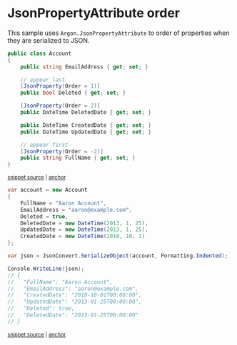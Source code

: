 # JsonPropertyAttribute order

This sample uses `Argon.JsonPropertyAttribute` to order of properties when they are serialized to JSON.

<!-- snippet: JsonPropertyOrderTypes -->
<a id='snippet-jsonpropertyordertypes'></a>
```cs
public class Account
{
    public string EmailAddress { get; set; }

    // appear last
    [JsonProperty(Order = 1)]
    public bool Deleted { get; set; }

    [JsonProperty(Order = 2)]
    public DateTime DeletedDate { get; set; }

    public DateTime CreatedDate { get; set; }
    public DateTime UpdatedDate { get; set; }

    // appear first
    [JsonProperty(Order = -2)]
    public string FullName { get; set; }
}
```
<sup><a href='/src/Tests/Documentation/Samples/Serializer/JsonPropertyOrder.cs#L7-L26' title='Snippet source file'>snippet source</a> | <a href='#snippet-jsonpropertyordertypes' title='Start of snippet'>anchor</a></sup>
<!-- endSnippet -->

<!-- snippet: JsonPropertyOrderUsage -->
<a id='snippet-jsonpropertyorderusage'></a>
```cs
var account = new Account
{
    FullName = "Aaron Account",
    EmailAddress = "aaron@example.com",
    Deleted = true,
    DeletedDate = new DateTime(2013, 1, 25),
    UpdatedDate = new DateTime(2013, 1, 25),
    CreatedDate = new DateTime(2010, 10, 1)
};

var json = JsonConvert.SerializeObject(account, Formatting.Indented);

Console.WriteLine(json);
// {
//   "FullName": "Aaron Account",
//   "EmailAddress": "aaron@example.com",
//   "CreatedDate": "2010-10-01T00:00:00",
//   "UpdatedDate": "2013-01-25T00:00:00",
//   "Deleted": true,
//   "DeletedDate": "2013-01-25T00:00:00"
// }
```
<sup><a href='/src/Tests/Documentation/Samples/Serializer/JsonPropertyOrder.cs#L31-L53' title='Snippet source file'>snippet source</a> | <a href='#snippet-jsonpropertyorderusage' title='Start of snippet'>anchor</a></sup>
<!-- endSnippet -->
